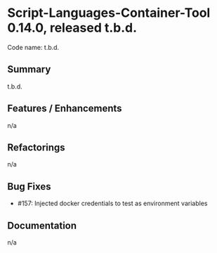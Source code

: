 # Script-Languages-Container-Tool 0.14.0, released t.b.d.

Code name: t.b.d.

## Summary 

t.b.d.

## Features / Enhancements

 n/a 

## Refactorings

 n/a 

## Bug Fixes

 - #157: Injected docker credentials to test as environment variables 

## Documentation

 n/a 
